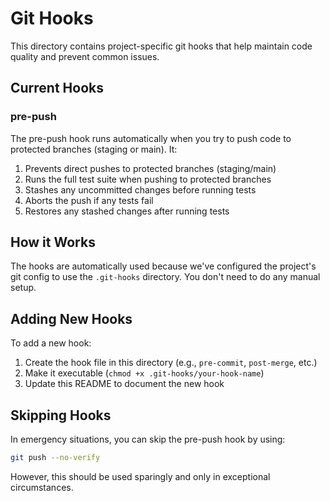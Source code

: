 # Git Hooks

This directory contains project-specific git hooks that help maintain code quality and prevent common issues.

## Current Hooks

### pre-push

The pre-push hook runs automatically when you try to push code to protected branches (staging or main). It:

1. Prevents direct pushes to protected branches (staging/main)
2. Runs the full test suite when pushing to protected branches
3. Stashes any uncommitted changes before running tests
4. Aborts the push if any tests fail
5. Restores any stashed changes after running tests

## How it Works

The hooks are automatically used because we've configured the project's git config to use the `.git-hooks` directory. You don't need to do any manual setup.

## Adding New Hooks

To add a new hook:

1. Create the hook file in this directory (e.g., `pre-commit`, `post-merge`, etc.)
2. Make it executable (`chmod +x .git-hooks/your-hook-name`)
3. Update this README to document the new hook

## Skipping Hooks

In emergency situations, you can skip the pre-push hook by using:

```bash
git push --no-verify
```

However, this should be used sparingly and only in exceptional circumstances.
